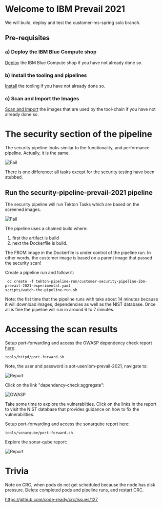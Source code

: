 # Welcome to IBM Prevail 2021

We will build, deploy and test the customer-ms-spring solo branch.


## Pre-requisites

### a) Deploy the IBM Blue Compute shop

[Deploy](../functionality/DEPLOY-FULL-BC.MD) the IBM Blue Compute shop if you have not already done so.

### b) Install the tooling and pipelines

[Install](../nuts-and-bolts/MINI-SETUP.MD) the tooling if you have not already done so.

### c) Scan and Import the Images

[Scan and Import](../nuts-and-bolts/SCAN.MD) the images that are used by the tool-chain if you have not already done so.


# The security section of the pipeline

The security pipeline looks similar to the functionality, and performance pipeline. Actually, it is the same.

![Fail](../../images/secure-pipeline-prevail-2021.png?raw=true "Title")

There is one difference: all tasks except for the security testing have been stubbed.

## Run the security-pipeline-prevail-2021 pipeline

The security pipeline will run Tekton Tasks which are based on the screened images.

![Fail](../../images/security-pipeline-run-prevail-2021.png?raw=true "Title")

The pipeline uses a chained build where:
1. first the artifact is build 
2. next the Dockerfile is build.

The FROM image in the Dockerfile is under control of the pipeline run. In other words, the customer image is based on a parent image that passed the security scan!

Create a pipeline run and follow it:

     oc create -f tekton-pipeline-run/customer-security-pipeline-ibm-prevail-2021-experimental.yaml 
    scripts/watch-the-pipeline-run.sh

Note: the fist time that the pipeline runs with take about 14 minutes because it will download images, dependencies as well as the NIST database. Once all is fine the pipeline will run in around 6 to 7 minutes.

# Accessing the scan results

Setup port-forwarding and access the OWASP dependency check report [here](http://localhost:8080):

    tools/httpd/port-forward.sh

Note, the user and password is aot-user/ibm-prevail-2021, navigate to:

![Report](../../images/owasp-dependency-check-1.png?raw=true "Title")

Click on the link "dependency-check:aggregate":

![OWASP](../../images/owasp-dependency-check-2.png?raw=true "Title")

Take some time to explore the vulnerabilties. Click on the links in the report to visit the NIST database that provides guidance on how to fix the vulnerabilities. 

Setup port-forwarding and access the sonarqube report [here](http://localhost:9000):

    tools/sonarqube/port-forward.sh

Explore the sonar-qube report:

![Report](../../images/sonar-qube.png?raw=true "Title")


# Trivia

Note on CRC, when pods do not get scheduled because the node has disk pressure. Delete completed pods and pipeline runs, and restart CRC.

https://github.com/code-ready/crc/issues/127
